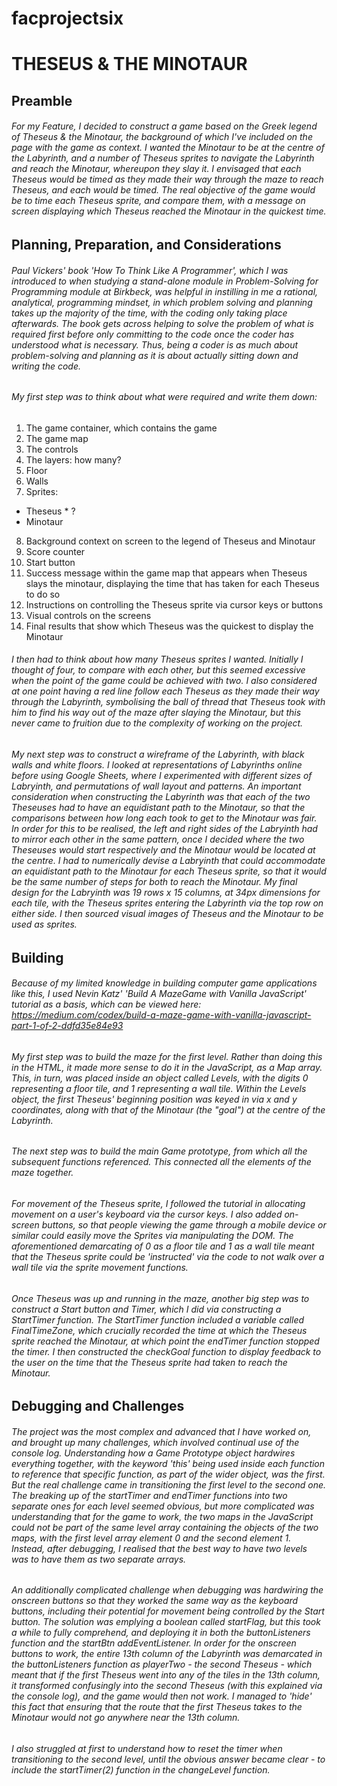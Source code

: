 # facprojectsix

# THESEUS & THE MINOTAUR

## Preamble

###### For my Feature, I decided to construct a game based on the Greek legend of Theseus & the Minotaur, the background of which I've included on the page with the game as context. I wanted the Minotaur to be at the centre of the Labyrinth, and a number of Theseus sprites to navigate the Labyrinth and reach the Minotaur, whereupon they slay it. I envisaged that each Theseus would be timed as they made their way through the maze to reach Theseus, and each would be timed. The real objective of the game would be to time each Theseus sprite, and compare them, with a message on screen displaying which Theseus reached the Minotaur in the quickest time. 

## Planning, Preparation, and Considerations

###### Paul Vickers' book 'How To Think Like A Programmer', which I was introduced to when studying a stand-alone module in Problem-Solving for Programming module at Birkbeck, was helpful in instilling in me a rational, analytical, programming mindset, in which problem solving and planning takes up the majority of the time, with the coding only taking place afterwards. The book gets across helping to solve the problem of what is required first before only committing to the code once the coder has understood what is necessary. Thus, being a coder is as much about problem-solving and planning as it is about actually sitting down and writing the code. 

###### My first step was to think about what were required and write them down:
1.	The game container, which contains the game
2.	The game map
3.	The controls
4.	The layers: how many? 
5. Floor
6. Walls
7. Sprites:
  - Theseus * ?
  - Minotaur
8. Background context on screen to the legend of Theseus and Minotaur
9. Score counter
10.	Start button
11.	Success message within the game map that appears when Theseus slays the minotaur, displaying the time that has taken for each Theseus to do so
12.	Instructions on controlling the Theseus sprite via cursor keys or buttons 
13.	Visual controls on the screens
14.	Final results that show which Theseus was the quickest to display the Minotaur

###### I then had to think about how many Theseus sprites I wanted. Initially I thought of four, to compare with each other, but this seemed excessive when the point of the game could be achieved with two. I also considered at one point having a red line follow each Theseus as they made their way through the Labyrinth, symbolising the ball of thread that Theseus took with him to find his way out of the maze after slaying the Minotaur, but this never came to fruition due to the complexity of working on the project. 

###### My next step was to construct a wireframe of the Labyrinth, with black walls and white floors. I looked at representations of Labyrinths online before using Google Sheets, where I experimented with different sizes of Labryinth, and permutations of wall layout and patterns. An important consideration when constructing the Labyrinth was that each of the two Theseuses had to have an equidistant path to the Minotaur, so that the comparisons between how long each took to get to the Minotaur was fair. In order for this to be realised, the left and right sides of the Labryinth had to mirror each other in the same pattern, once I decided where the two Theseuses would start respectively and the Minotaur would be located at the centre. I had to numerically devise a Labryinth that could accommodate an equidistant path to the Minotaur for each Theseus sprite, so that it would be the same number of steps for both to reach the Minotaur. My final design for the Labryinth was 19 rows x 15 columns, at 34px dimensions for each tile, with the Theseus sprites entering the Labyrinth via the top row on either side. I then sourced visual images of Theseus and the Minotaur to be used as sprites.     

## Building

###### Because of my limited knowledge in building computer game applications like this, I used Nevin Katz' 'Build A MazeGame with Vanilla JavaScript' tutorial as a basis, which can be viewed here: https://medium.com/codex/build-a-maze-game-with-vanilla-javascript-part-1-of-2-ddfd35e84e93
###### My first step was to build the maze for the first level. Rather than doing this in the HTML, it made more sense to do it in the JavaScript, as a Map array. This, in turn, was placed inside an object called Levels, with the digits 0 representing a floor tile, and 1 representing a wall tile. Within the Levels object, the first Theseus' beginning position was keyed in via x and y coordinates, along with that of the Minotaur (the "goal") at the centre of the Labyrinth.
###### The next step was to build the main Game prototype, from which all the subsequent functions referenced. This connected all the elements of the maze together.
###### For movement of the Theseus sprite, I followed the tutorial in allocating movement on a user's keyboard via the cursor keys. I also added on-screen buttons, so that people viewing the game through a mobile device or similar could easily move the Sprites via manipulating the DOM. The aforementioned demarcating of 0 as a floor tile and 1 as a wall tile meant that the Theseus sprite could be 'instructed' via the code to not walk over a wall tile via the sprite movement functions.
###### Once Theseus was up and running in the maze, another big step was to construct a Start button and Timer, which I did via constructing a StartTimer function. The  StartTimer function included a variable called FinalTimeZone, which crucially recorded the time at which the Theseus sprite reached the Minotaur, at which point the endTimer function stopped the timer. I then constructed the checkGoal function to display feedback to the user on the time that the Theseus sprite had taken to reach the Minotaur.

## Debugging and Challenges

###### The project was the most complex and advanced that I have worked on, and brought up many challenges, which involved continual use of the console log. Understanding how a Game Prototype object hardwires everything together, with the keyword 'this' being used inside each function to reference that specific function, as part of the wider object, was the first. But the real challenge came in transitioning the first level to the second one. The breaking up of the startTimer and endTimer functions into two separate ones for each level seemed obvious, but more complicated was understanding that for the game to work, the two maps in the JavaScript could not be part of the same level array containing the objects of the two maps, with the first level array element 0 and the second element 1. Instead, after debugging, I realised that the best way to have two levels was to have them as two separate arrays.
###### An additionally complicated challenge when debugging was hardwiring the onscreen buttons so that they worked the same way as the keyboard buttons, including their potential for movement being controlled by the Start button. The solution was emplying a boolean called startFlag, but this took a while to fully comprehend, and deploying it in both the buttonListeners function and the startBtn addEventListener. In order for the onscreen buttons to work, the entire 13th column of the Labyrinth was demarcated in the buttonListeners function as playerTwo - the second Theseus - which meant that if the first Theseus went into any of the tiles in the 13th column, it transformed confusingly into the second Theseus (with this explained via the console log), and the game would then not work. I managed to 'hide' this fact that ensuring that the route that the first Theseus takes to the Minotaur would not go anywhere near the 13th column.
###### I also struggled at first to understand how to reset the timer when transitioning to the second level, until the obvious answer became clear - to include the startTimer(2) function in the changeLevel function. 
